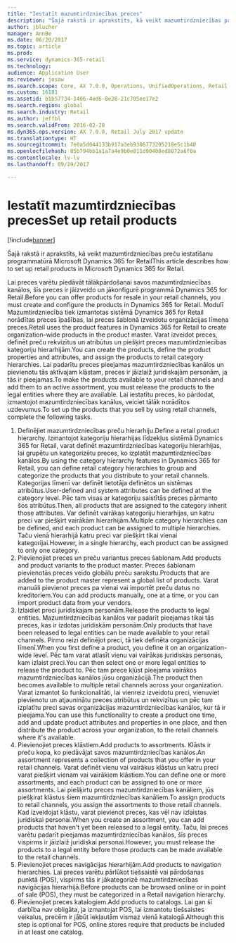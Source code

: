 ```yaml
---
title: "Iestatīt mazumtirdzniecības preces"
description: "Šajā rakstā ir aprakstīts, kā veikt mazumtirdzniecības preču iestatīšanu programmatūrā Microsoft Dynamics 365 for Retail"
author: jblucher
manager: AnnBe
ms.date: 06/20/2017
ms.topic: article
ms.prod: 
ms.service: dynamics-365-retail
ms.technology: 
audience: Application User
ms.reviewer: josaw
ms.search.scope: Core, AX 7.0.0, Operations, UnifiedOperations, Retail
ms.custom: 16181
ms.assetid: b1b57734-1406-4ed6-8e28-21c705ee17e2
ms.search.region: global
ms.search.industry: Retail
ms.author: jeffbl
ms.search.validFrom: 2016-02-28
ms.dyn365.ops.version: AX 7.0.0, Retail July 2017 update
ms.translationtype: HT
ms.sourcegitcommit: 7e0a5d044133b917a3eb9386773205218e5c1b40
ms.openlocfilehash: 85b794bb1a1a7a4e9b0e811d90408ed8872a6f0a
ms.contentlocale: lv-lv
ms.lasthandoff: 09/29/2017

---
```


# <a name="set-up-retail-products"></a><span data-ttu-id="6fd34-103">Iestatīt mazumtirdzniecības preces</span><span class="sxs-lookup"><span data-stu-id="6fd34-103">Set up retail products</span></span>

[!include[banner](includes/banner.md)]


<span data-ttu-id="6fd34-104">Šajā rakstā ir aprakstīts, kā veikt mazumtirdzniecības preču iestatīšanu programmatūrā Microsoft Dynamics 365 for Retail</span><span class="sxs-lookup"><span data-stu-id="6fd34-104">This article describes how to set up retail products in Microsoft Dynamics 365 for Retail.</span></span>

<span data-ttu-id="6fd34-105">Lai preces varētu piedāvāt tālākpārdošanai savos mazumtirdzniecības kanālos, šīs preces ir jāizveido un jākonfigurē programmā Dynamics 365 for Retail.</span><span class="sxs-lookup"><span data-stu-id="6fd34-105">Before you can offer products for resale in your retail channels, you must create and configure the products in Dynamics 365 for Retail.</span></span> <span data-ttu-id="6fd34-106">Modulī Mazumtirdzniecība tiek izmantotas sistēmā Dynamics 365 for Retail norādītas preces īpašības, lai preces šablonā izveidotu organizācijas līmeņa preces.</span><span class="sxs-lookup"><span data-stu-id="6fd34-106">Retail uses the product features in Dynamics 365 for Retail to create organization-wide products in the product master.</span></span> <span data-ttu-id="6fd34-107">Varat izveidot preces, definēt preču rekvizītus un atribūtus un piešķirt preces mazumtirdzniecības kategoriju hierarhijām.</span><span class="sxs-lookup"><span data-stu-id="6fd34-107">You can create the products, define the product properties and attributes, and assign the products to retail category hierarchies.</span></span> <span data-ttu-id="6fd34-108">Lai padarītu preces pieejamas mazumtirdzniecības kanālos un pievienotu tās aktīvajam klāstam, preces ir jāizlaiž juridiskajām personām, ja tās ir pieejamas.</span><span class="sxs-lookup"><span data-stu-id="6fd34-108">To make the products available to your retail channels and add them to an active assortment, you must release the products to the legal entities where they are available.</span></span> <span data-ttu-id="6fd34-109">Lai iestatītu preces, ko pārdodat, izmantojot mazumtirdzniecības kanālus, veiciet tālāk norādītos uzdevumus.</span><span class="sxs-lookup"><span data-stu-id="6fd34-109">To set up the products that you sell by using retail channels, complete the following tasks.</span></span>

1.  <span data-ttu-id="6fd34-110">Definējiet mazumtirdzniecības preču hierarhiju.</span><span class="sxs-lookup"><span data-stu-id="6fd34-110">Define a retail product hierarchy.</span></span> <span data-ttu-id="6fd34-111">Izmantojot kategoriju hierarhijas līdzekļus sistēmā Dynamics 365 for Retail, varat definēt mazumtirdzniecības kategoriju hierarhijas, lai grupētu un kategorizētu preces, ko izplatāt mazumtirdzniecības kanālos.</span><span class="sxs-lookup"><span data-stu-id="6fd34-111">By using the category hierarchy features in Dynamics 365 for Retail, you can define retail category hierarchies to group and categorize the products that you distribute to your retail channels.</span></span> <span data-ttu-id="6fd34-112">Kategorijas līmenī var definēt lietotāja definētos un sistēmas atribūtus.</span><span class="sxs-lookup"><span data-stu-id="6fd34-112">User-defined and system attributes can be defined at the category level.</span></span> <span data-ttu-id="6fd34-113">Pēc tam visas ar kategoriju saistītās preces pārmanto šos atribūtus.</span><span class="sxs-lookup"><span data-stu-id="6fd34-113">Then, all products that are assigned to the category inherit those attributes.</span></span> <span data-ttu-id="6fd34-114">Var definēt vairākas kategoriju hierarhijas, un katru preci var piešķirt vairākām hierarhijām.</span><span class="sxs-lookup"><span data-stu-id="6fd34-114">Multiple category hierarchies can be defined, and each product can be assigned to multiple hierarchies.</span></span> <span data-ttu-id="6fd34-115">Taču vienā hierarhijā katru preci var piešķirt tikai vienai kategorijai.</span><span class="sxs-lookup"><span data-stu-id="6fd34-115">However, in a single hierarchy, each product can be assigned to only one category.</span></span>
2.  <span data-ttu-id="6fd34-116">Pievienojiet preces un preču variantus preces šablonam.</span><span class="sxs-lookup"><span data-stu-id="6fd34-116">Add products and product variants to the product master.</span></span> <span data-ttu-id="6fd34-117">Preces šablonam pievienotās preces veido globālu preču sarakstu.</span><span class="sxs-lookup"><span data-stu-id="6fd34-117">Products that are added to the product master represent a global list of products.</span></span> <span data-ttu-id="6fd34-118">Varat manuāli pievienot preces pa vienai vai importēt preču datus no kreditoriem.</span><span class="sxs-lookup"><span data-stu-id="6fd34-118">You can add products manually, one at a time, or you can import product data from your vendors.</span></span>
3.  <span data-ttu-id="6fd34-119">Izlaidiet preci juridiskajam personām.</span><span class="sxs-lookup"><span data-stu-id="6fd34-119">Release the products to legal entities.</span></span> <span data-ttu-id="6fd34-120">Mazumtirdzniecības kanālos var padarīt pieejamas tikai tās preces, kas ir izdotas juridiskām personām.</span><span class="sxs-lookup"><span data-stu-id="6fd34-120">Only products that have been released to legal entities can be made available to your retail channels.</span></span> <span data-ttu-id="6fd34-121">Pirmo reizi definējot preci, tā tiek definēta organizācijas līmenī.</span><span class="sxs-lookup"><span data-stu-id="6fd34-121">When you first define a product, you define it on an organization-wide level.</span></span> <span data-ttu-id="6fd34-122">Pēc tam varat atlasīt vienu vai vairākas juridiskas personas, kam izlaist preci.</span><span class="sxs-lookup"><span data-stu-id="6fd34-122">You can then select one or more legal entities to release the product to.</span></span> <span data-ttu-id="6fd34-123">Pēc tam prece kļūst pieejama vairākos mazumtirdzniecības kanālos jūsu organizācijā.</span><span class="sxs-lookup"><span data-stu-id="6fd34-123">The product then becomes available to multiple retail channels across your organization.</span></span> <span data-ttu-id="6fd34-124">Varat izmantot šo funkcionalitāti, lai vienreiz izveidotu preci, vienuviet pievienotu un atjauninātu preces atribūtus un rekvizītus un pēc tam izplatītu preci savas organizācijas mazumtirdzniecības kanālos, kur tā ir pieejama.</span><span class="sxs-lookup"><span data-stu-id="6fd34-124">You can use this functionality to create a product one time, add and update product attributes and properties in one place, and then distribute the product across your organization, to the retail channels where it's available.</span></span>
4.  <span data-ttu-id="6fd34-125">Pievienojiet preces klāstiem.</span><span class="sxs-lookup"><span data-stu-id="6fd34-125">Add products to assortments.</span></span> <span data-ttu-id="6fd34-126">Klāsts ir preču kopa, ko piedāvājat savos mazumtirdzniecības kanālos.</span><span class="sxs-lookup"><span data-stu-id="6fd34-126">An assortment represents a collection of products that you offer in your retail channels.</span></span> <span data-ttu-id="6fd34-127">Varat definēt vienu vai vairākus klāstus un katru preci varat piešķirt vienam vai vairākiem klāstiem.</span><span class="sxs-lookup"><span data-stu-id="6fd34-127">You can define one or more assortments, and each product can be assigned to one or more assortments.</span></span> <span data-ttu-id="6fd34-128">Lai piešķirtu preces mazumtirdzniecības kanāliem, jūs piešķirat klāstus šiem mazumtirdzniecības kanāliem.</span><span class="sxs-lookup"><span data-stu-id="6fd34-128">To assign products to retail channels, you assign the assortments to those retail channels.</span></span> <span data-ttu-id="6fd34-129">Kad izveidojat klāstu, varat pievienot preces, kas vēl nav izlaistas juridiskai personai.</span><span class="sxs-lookup"><span data-stu-id="6fd34-129">When you create an assortment, you can add products that haven't yet been released to a legal entity.</span></span> <span data-ttu-id="6fd34-130">Taču, lai preces varētu padarīt pieejamas mazumtirdzniecības kanālos, šīs preces vispirms ir jāizlaiž juridiskai personai.</span><span class="sxs-lookup"><span data-stu-id="6fd34-130">However, you must release the products to a legal entity before those products can be made available to the retail channels.</span></span>
5.  <span data-ttu-id="6fd34-131">Pievienojiet preces navigācijas hierarhijām.</span><span class="sxs-lookup"><span data-stu-id="6fd34-131">Add products to navigation hierarchies.</span></span> <span data-ttu-id="6fd34-132">Lai preces varētu pārlūkot tiešsaistē vai pārdošanas punktā (POS), vispirms tās ir jākategorizē mazumtirdzniecības navigācijas hierarhijā.</span><span class="sxs-lookup"><span data-stu-id="6fd34-132">Before products can be browsed online or in point of sale (POS), they must be categorized in a Retail navigation hierarchy.</span></span>
6.  <span data-ttu-id="6fd34-133">Pievienojiet preces katalogiem.</span><span class="sxs-lookup"><span data-stu-id="6fd34-133">Add products to catalogs.</span></span> <span data-ttu-id="6fd34-134">Lai gan šī darbība nav obligāta, ja izmantojat POS, lai izmantotu tiešsaistes veikalus, precēm ir jābūt iekļautām vismaz vienā katalogā.</span><span class="sxs-lookup"><span data-stu-id="6fd34-134">Although this step is optional for POS, online stores require that products be included in at least one catalog.</span></span>





